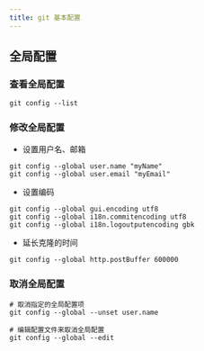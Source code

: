 ```yaml
---
title: git 基本配置
---
```


## 全局配置

### 查看全局配置

```shell
git config --list
```

### 修改全局配置

- 设置用户名、邮箱

```shell
git config --global user.name "myName"
git config --global user.email "myEmail"
```

- 设置编码

```shell
git config --global gui.encoding utf8
git config --global i18n.commitencoding utf8
git config --global i18n.logoutputencoding gbk
```

- 延长克隆的时间
  
 ```shell
git config --global http.postBuffer 600000
```

### 取消全局配置

```shell
# 取消指定的全局配置项
git config --global --unset user.name

# 编辑配置文件来取消全局配置
git config --global --edit
```
